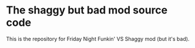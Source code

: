 # The shaggy but bad mod source code

This is the repository for Friday Night Funkin' VS Shaggy mod (but it's bad).
